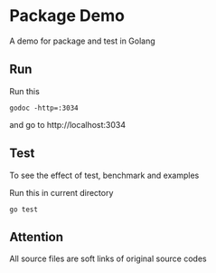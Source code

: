 Package Demo
=====

A demo for package and test in Golang

## Run

Run this

```
godoc -http=:3034
```

and go to http://localhost:3034


## Test

To see the effect of test, benchmark and examples

Run this in current directory

```
go test
```


## Attention

All source files are soft links of original source codes
